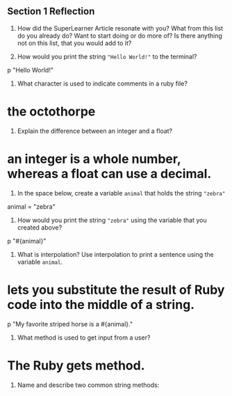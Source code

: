 ## Section 1 Reflection

1. How did the SuperLearner Article resonate with you? What from this list do you already do? Want to start doing or do more of? Is there anything not on this list, that you would add to it?

1. How would you print the string `"Hello World!"` to the terminal?

p "Hello World!"

1. What character is used to indicate comments in a ruby file?

# the octothorpe

1. Explain the difference between an integer and a float?

# an integer is a whole number, whereas a float can use a decimal.

1. In the space below, create a variable `animal` that holds the string `"zebra"`

animal = "zebra"

1. How would you print the string `"zebra"` using the variable that you created above?

p "#{animal}"

1. What is interpolation? Use interpolation to print a sentence using the variable `animal`.

# lets you substitute the result of Ruby code into the middle of a string.

p "My favorite striped horse is a #{animal}."

1. What method is used to get input from a user?

# The Ruby gets method.

1. Name and describe two common string methods:
